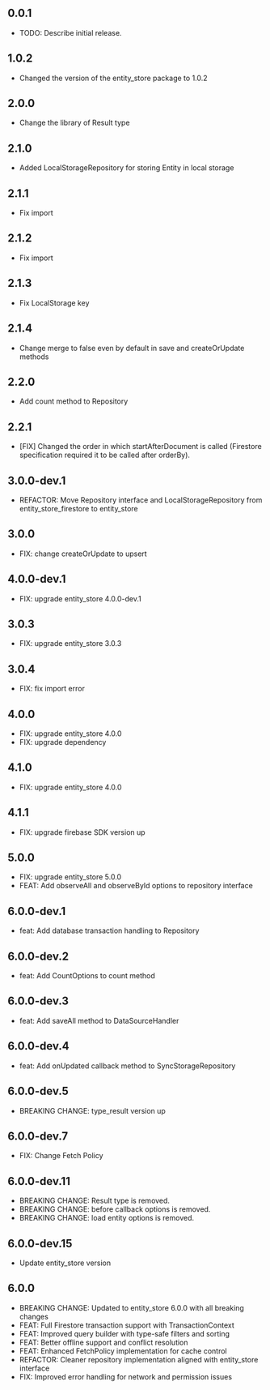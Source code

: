 ## 0.0.1

* TODO: Describe initial release.

## 1.0.2

* Changed the version of the entity_store package to 1.0.2

## 2.0.0

* Change the library of Result type

## 2.1.0

* Added LocalStorageRepository for storing Entity in local storage

## 2.1.1

* Fix import

## 2.1.2

* Fix import

## 2.1.3

* Fix LocalStorage key

## 2.1.4

* Change merge to false even by default in save and createOrUpdate methods


## 2.2.0

* Add count method to Repository

## 2.2.1

* [FIX] Changed the order in which startAfterDocument is called (Firestore specification required it to be called after orderBy).

## 3.0.0-dev.1

* REFACTOR: Move Repository interface and LocalStorageRepository from entity_store_firestore to entity_store

## 3.0.0

* FIX: change createOrUpdate to upsert


## 4.0.0-dev.1

* FIX: upgrade entity_store 4.0.0-dev.1

## 3.0.3

* FIX: upgrade entity_store 3.0.3

## 3.0.4

* FIX: fix import error

## 4.0.0

* FIX: upgrade entity_store 4.0.0
* FIX: upgrade dependency

## 4.1.0
* FIX: upgrade entity_store 4.0.0

## 4.1.1
* FIX: upgrade firebase SDK version up

## 5.0.0
* FIX: upgrade entity_store 5.0.0
* FEAT: Add observeAll and observeById options to repository interface

## 6.0.0-dev.1

* feat: Add database transaction handling to Repository

## 6.0.0-dev.2

* feat: Add CountOptions to count method

## 6.0.0-dev.3

* feat: Add saveAll method to DataSourceHandler

## 6.0.0-dev.4

* feat: Add onUpdated callback method to SyncStorageRepository

## 6.0.0-dev.5

* BREAKING CHANGE: type_result version up

## 6.0.0-dev.7

* FIX: Change Fetch Policy


## 6.0.0-dev.11

* BREAKING CHANGE: Result type is removed.
* BREAKING CHANGE: before callback options is removed.
* BREAKING CHANGE: load entity options is removed.

## 6.0.0-dev.15
* Update entity_store version

## 6.0.0
* BREAKING CHANGE: Updated to entity_store 6.0.0 with all breaking changes
* FEAT: Full Firestore transaction support with TransactionContext
* FEAT: Improved query builder with type-safe filters and sorting
* FEAT: Better offline support and conflict resolution
* FEAT: Enhanced FetchPolicy implementation for cache control
* REFACTOR: Cleaner repository implementation aligned with entity_store interface
* FIX: Improved error handling for network and permission issues